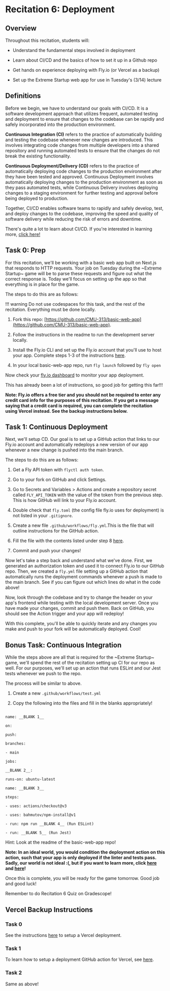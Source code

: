 
# Recitation 6: Deployment

  

## Overview

Throughout this recitation, students will:

  

* Understand the fundamental steps involved in deployment

* Learn about CI/CD and the basics of how to set it up in a Github repo

* Get hands on experience deploying with Fly.io (or Vercel as a backup)

* Set up the Extreme Startup web app for use in Tuesday's (3/14) lecture

  

## Definitions

  

Before we begin, we have to understand our goals with CI/CD. It is a software development approach that utilizes frequent, automated testing and deployment to ensure that changes to the codebase can be rapidly and safely incorporated into the production environment.

  

**Continuous Integration (CI)** refers to the practice of automatically building and testing the codebase whenever new changes are introduced. This involves integrating code changes from multiple developers into a shared repository and running automated tests to ensure that the changes do not break the existing functionality.

  

**Continuous Deployment/Delivery (CD)** refers to the practice of automatically deploying code changes to the production environment after they have been tested and approved. Continuous Deployment involves automatically deploying changes to the production environment as soon as they pass automated tests, while Continuous Delivery involves deploying changes to a staging environment for further testing and approval before being deployed to production.

  

Together, CI/CD enables software teams to rapidly and safely develop, test, and deploy changes to the codebase, improving the speed and quality of software delivery while reducing the risk of errors and downtime.

  

There's quite a lot to learn about CI/CD. If you're interested in learning more, [click here!](https://about.gitlab.com/topics/ci-cd/)

  

## Task 0: Prep

  

For this recitation, we'll be working with a basic web app built on Next.js that responds to HTTP requests. Your job on Tuesday during the ~Extreme Startup~ game will be to parse these requests and figure out what the correct response is. Today we'll focus on setting up the app so that everything is in place for the game.

  

The steps to do this are as follows:

!!! warning
	Do not use codespaces for this task, and the rest of the recitation. Everything must be done locally.

1. Fork this repo: [https://github.com/CMU-313/basic-web-app](https://github.com/CMU-313/basic-web-app).

2. Follow the instructions in the readme to run the development server locally.

3. Install the Fly.io CLI and set up the Fly.io account that you'll use to host your app. Complete steps 1-3 of the instructions [here](https://fly.io/docs/hands-on/).

4. In your local basic-web-app repo, run `fly launch` followed by `fly open`

  

Now check your [fly.io dashboard](https://fly.io/dashboard) to monitor your app deployment.

  

This has already been a lot of instructions, so good job for getting this far!!!

  

**Note: Fly.io offers a free tier and you should not be required to enter any credit card info for the purposes of this recitation. If you get a message saying that a credit card is required, you can complete the recitation using Vercel instead. See the backup instructions below.**

  

## Task 1: Continuous Deployment

  

Next, we'll setup CD. Our goal is to set up a GitHub action that links to our Fly.io account and automatically redeploys a new version of our app whenever a new change is pushed into the main branch.

  

The steps to do this are as follows:

  

1. Get a Fly API token with `flyctl auth token`.

2. Go to your fork on GitHub and click Settings.

3. Go to Secrets and Variables > Actions and create a repository secret called `FLY_API_TOKEN` with the value of the token from the previous step. This is how GitHub will link to your Fly.io account.

4. Double check that `fly.toml` (the config file fly.io uses for deployment) is not listed in your `.gitignore`.

5. Create a new file `.github/workflows/fly.yml`.This is the file that will outline instructions for the GitHub action.

6. Fill the file with the contents listed under step 8 [here](https://fly.io/docs/app-guides/continuous-deployment-with-github-actions/).

7. Commit and push your changes!

  

Now let's take a step back and understand what we've done. First, we generated an authorization token and used it to connect Fly.io to our GitHub repo. Then, we created a `fly.yml` file setting up a GitHub action that automatically runs the deployment commands whenever a push is made to the main branch. See if you can figure out which lines do what in the code above!

  

Now, look through the codebase and try to change the header on your app's frontend while testing with the local development server. Once you have made your changes, commit and push them. Back on GitHub, you should see the Action trigger and your app will redeploy!

  

With this complete, you'll be able to quickly iterate and any changes you make and push to your fork will be automatically deployed. Cool!

  

## Bonus Task: Continuous Integration

  

While the steps above are all that is required for the ~Extreme Startup~ game, we'll spend the rest of the recitation setting up CI for our repo as well. For our purposes, we'll set up an action that runs ESLint and our Jest tests whenever we push to the repo.

  

The process will be similar to above.

  

1. Create a new `.github/workflows/test.yml`

2. Copy the following into the files and fill in the blanks appropriately!

```

name: __BLANK 1__

on:

push:

branches:

- main

jobs:

__BLANK 2__:

runs-on: ubuntu-latest

name: __BLANK 3__

steps:

- uses: actions/checkout@v3

- uses: bahmutov/npm-install@v1

- run: npm run __BLANK 4__ (Run ESLint)

- run: __BLANK 5__ (Run Jest)

```

  

Hint: Look at the readme of the basic-web-app repo!

  

**Note: In an ideal world, you would condition the deployment action on this action, such that your app is only deployed if the linter and tests pass. Sadly, our world is not ideal :(, but if you want to learn more, click [here](https://docs.github.com/en/actions/using-jobs/using-conditions-to-control-job-execution) and [here](https://docs.github.com/en/actions/learn-github-actions/expressions)!**

  

Once this is complete, you will be ready for the game tomorrow. Good job and good luck!

  

Remember to do Recitation 6 Quiz on Gradescope!

  

## Vercel Backup Instructions

  

### Task 0

See the instructions [here](https://docs.google.com/document/d/1FINHlDBRLeBjR65KyJ1zDtObvQC8ydjqV36-w6Zwex0/edit#heading=h.xbhcc8nupq1s) to setup a Vercel deployment.

### Task 1

To learn how to setup a deployment GitHub action for Vercel, see [here](https://vercel.com/guides/how-can-i-use-github-actions-with-vercel).

### Task 2

Same as above!
